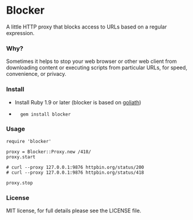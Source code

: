 # Blocker

A little HTTP proxy that blocks access to URLs based on a regular expression.

### Why?

Sometimes it helps to stop your web browser or other web client from downloading content or executing scripts from particular URLs, for speed, convenience, or privacy.

### Install

* Install Ruby 1.9 or later (blocker is based on [goliath](https://github.com/postrank-labs/goliath))

*       gem install blocker

### Usage

    require 'blocker'

    proxy = Blocker::Proxy.new /418/
    proxy.start

    # curl --proxy 127.0.0.1:9876 httpbin.org/status/200
    # curl --proxy 127.0.0.1:9876 httpbin.org/status/418

    proxy.stop

### License

MIT license, for full details please see the LICENSE file.
